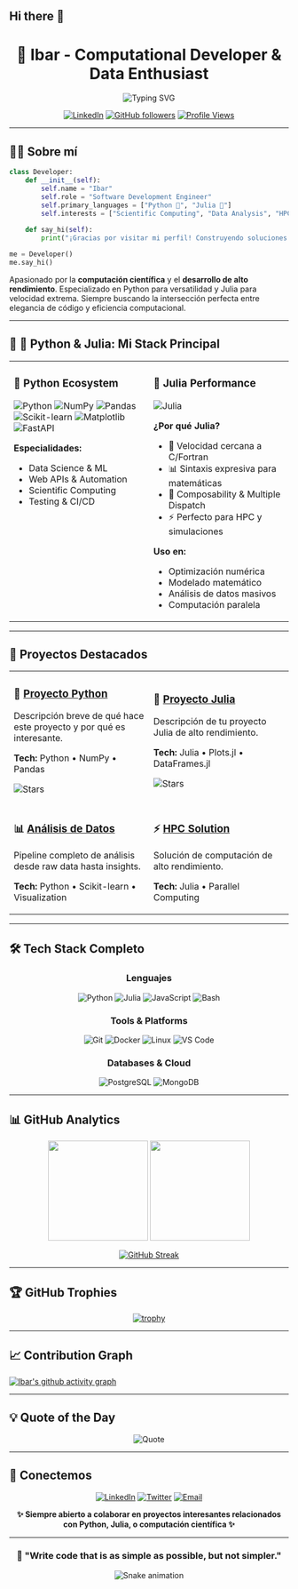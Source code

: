 <!--
**Ibarjl/Ibarjl** is a ✨ _special_ ✨ repository because its `README.md` (this file) appears on your GitHub profile.

Here are some ideas to get you started:

- 🔭 I’m currently working on ...
- 🌱 I’m currently learning ...
- 👯 I’m looking to collaborate on ...
- 🤔 I’m looking for help with ...
- 💬 Ask me about ...
- 📫 How to reach me: ...
- 😄 Pronouns: ...
- ⚡ Fun fact: ...
-->
## Hi there 👋

<!--
**Ibarjl/Ibarjl** is a ✨ _special_ ✨ repository because its `README.md` (this file) appears on your GitHub profile.
-->

<div align="center">
  
# 🌟 Ibar - Computational Developer & Data Enthusiast

<img src="https://readme-typing-svg.herokuapp.com?font=Fira+Code&weight=600&size=28&pause=1000&color=F75C7E&center=true&vCenter=true&width=600&lines=Python+%7C+Julia+Developer;Scientific+Computing;High-Performance+Code;Data+Science+%26+Analytics" alt="Typing SVG" />

[![LinkedIn](https://img.shields.io/badge/LinkedIn-0077B5?style=for-the-badge&logo=linkedin&logoColor=white)](https://linkedin.com/in/TU_USUARIO)
[![GitHub followers](https://img.shields.io/github/followers/Ibarjl?style=for-the-badge&logo=github)](https://github.com/Ibarjl)
[![Profile Views](https://komarev.com/ghpvc/?username=Ibarjl&style=for-the-badge&color=blueviolet)](https://github.com/Ibarjl)

</div>

---

## 👨‍💻 Sobre mí

```python
class Developer:
    def __init__(self):
        self.name = "Ibar"
        self.role = "Software Development Engineer"
        self.primary_languages = ["Python 🐍", "Julia 🔴"]
        self.interests = ["Scientific Computing", "Data Analysis", "HPC"]
    
    def say_hi(self):
        print("¡Gracias por visitar mi perfil! Construyendo soluciones eficientes y elegantes.")

me = Developer()
me.say_hi()
```

Apasionado por la **computación científica** y el **desarrollo de alto rendimiento**. Especializado en Python para versatilidad y Julia para velocidad extrema. Siempre buscando la intersección perfecta entre elegancia de código y eficiencia computacional.

---

## 🐍 🔴 Python & Julia: Mi Stack Principal

<table>
<tr>
<td width="50%" valign="top">

### 🐍 Python Ecosystem
![Python](https://img.shields.io/badge/Python-3776AB?style=for-the-badge&logo=python&logoColor=white)
![NumPy](https://img.shields.io/badge/NumPy-013243?style=for-the-badge&logo=numpy&logoColor=white)
![Pandas](https://img.shields.io/badge/Pandas-150458?style=for-the-badge&logo=pandas&logoColor=white)
![Scikit-learn](https://img.shields.io/badge/Scikit--learn-F7931E?style=for-the-badge&logo=scikitlearn&logoColor=white)
![Matplotlib](https://img.shields.io/badge/Matplotlib-11557c?style=for-the-badge&logo=python&logoColor=white)
![FastAPI](https://img.shields.io/badge/FastAPI-009688?style=for-the-badge&logo=fastapi&logoColor=white)

**Especialidades:**
- Data Science & ML
- Web APIs & Automation
- Scientific Computing
- Testing & CI/CD

</td>
<td width="50%" valign="top">

### 🔴 Julia Performance
![Julia](https://img.shields.io/badge/Julia-9558B2?style=for-the-badge&logo=julia&logoColor=white)

**¿Por qué Julia?**
- 🚀 Velocidad cercana a C/Fortran
- 📊 Sintaxis expresiva para matemáticas
- 🔧 Composability & Multiple Dispatch
- ⚡ Perfecto para HPC y simulaciones

**Uso en:**
- Optimización numérica
- Modelado matemático
- Análisis de datos masivos
- Computación paralela

</td>
</tr>
</table>

---

## 🚀 Proyectos Destacados

<table>
<tr>
<td width="50%">

### 🐍 [Proyecto Python](https://github.com/Ibarjl/REPO1)
Descripción breve de qué hace este proyecto y por qué es interesante.

**Tech:** Python • NumPy • Pandas

![Stars](https://img.shields.io/github/stars/Ibarjl/REPO1?style=social)

</td>
<td width="50%">

### 🔴 [Proyecto Julia](https://github.com/Ibarjl/REPO2)
Descripción de tu proyecto Julia de alto rendimiento.

**Tech:** Julia • Plots.jl • DataFrames.jl

![Stars](https://img.shields.io/github/stars/Ibarjl/REPO2?style=social)

</td>
</tr>
<tr>
<td width="50%">

### 📊 [Análisis de Datos](https://github.com/Ibarjl/REPO3)
Pipeline completo de análisis desde raw data hasta insights.

**Tech:** Python • Scikit-learn • Visualization

</td>
<td width="50%">

### ⚡ [HPC Solution](https://github.com/Ibarjl/REPO4)
Solución de computación de alto rendimiento.

**Tech:** Julia • Parallel Computing

</td>
</tr>
</table>

---

## 🛠️ Tech Stack Completo

<div align="center">

### Lenguajes
![Python](https://img.shields.io/badge/Python-3776AB?style=for-the-badge&logo=python&logoColor=white)
![Julia](https://img.shields.io/badge/Julia-9558B2?style=for-the-badge&logo=julia&logoColor=white)
![JavaScript](https://img.shields.io/badge/JavaScript-F7DF1E?style=for-the-badge&logo=javascript&logoColor=black)
![Bash](https://img.shields.io/badge/Bash-4EAA25?style=for-the-badge&logo=gnu-bash&logoColor=white)

### Tools & Platforms
![Git](https://img.shields.io/badge/Git-F05032?style=for-the-badge&logo=git&logoColor=white)
![Docker](https://img.shields.io/badge/Docker-2496ED?style=for-the-badge&logo=docker&logoColor=white)
![Linux](https://img.shields.io/badge/Linux-FCC624?style=for-the-badge&logo=linux&logoColor=black)
![VS Code](https://img.shields.io/badge/VS_Code-007ACC?style=for-the-badge&logo=visual-studio-code&logoColor=white)

### Databases & Cloud
![PostgreSQL](https://img.shields.io/badge/PostgreSQL-316192?style=for-the-badge&logo=postgresql&logoColor=white)
![MongoDB](https://img.shields.io/badge/MongoDB-47A248?style=for-the-badge&logo=mongodb&logoColor=white)

</div>

---

## 📊 GitHub Analytics

<div align="center">
  
<img height="180em" src="https://github-readme-stats.vercel.app/api?username=Ibarjl&show_icons=true&theme=radical&include_all_commits=true&count_private=true"/>
<img height="180em" src="https://github-readme-stats.vercel.app/api/top-langs/?username=Ibarjl&layout=compact&langs_count=8&theme=radical"/>

</div>

<div align="center">
  
[![GitHub Streak](https://github-readme-streak-stats.herokuapp.com/?user=Ibarjl&theme=radical)](https://git.io/streak-stats)

</div>

---

## 🏆 GitHub Trophies

<div align="center">
  
[![trophy](https://github-profile-trophy.vercel.app/?username=Ibarjl&theme=radical&no-frame=true&no-bg=true&row=1&column=7)](https://github.com/ryo-ma/github-profile-trophy)

</div>

---

## 📈 Contribution Graph

[![Ibar's github activity graph](https://github-readme-activity-graph.vercel.app/graph?username=Ibarjl&theme=react-dark&hide_border=true)](https://github.com/Ibarjl)

---

## 💡 Quote of the Day

<div align="center">

![Quote](https://quotes-github-readme.vercel.app/api?type=horizontal&theme=radical)

</div>

---

## 🤝 Conectemos

<div align="center">

[![LinkedIn](https://img.shields.io/badge/LinkedIn-0077B5?style=for-the-badge&logo=linkedin&logoColor=white)](https://linkedin.com/in/TU_USUARIO)
[![Twitter](https://img.shields.io/badge/Twitter-1DA1F2?style=for-the-badge&logo=twitter&logoColor=white)](https://twitter.com/TU_USUARIO)
[![Email](https://img.shields.io/badge/Email-D14836?style=for-the-badge&logo=gmail&logoColor=white)](mailto:tu@email.com)

**✨ Siempre abierto a colaborar en proyectos interesantes relacionados con Python, Julia, o computación científica ✨**

</div>

---

<div align="center">
  
### 🎯 "Write code that is as simple as possible, but not simpler."

![Snake animation](https://raw.githubusercontent.com/Ibarjl/Ibarjl/output/github-contribution-grid-snake-dark.svg)

</div>
